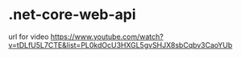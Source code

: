 # .net-core-web-api
url for video
https://www.youtube.com/watch?v=tDLfU5L7CTE&list=PL0kdOcU3HXGL5gvSHJX8sbCqbv3CaoYUb
